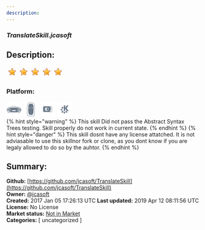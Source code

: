 ```yaml
---
description: 
---
```


### _TranslateSkill.jcasoft_  
## Description:  
  
![](../.gitbook/assets/star.png)![](../.gitbook/assets/star.png)![](../.gitbook/assets/star.png)![](../.gitbook/assets/star.png)![](../.gitbook/assets/star.png)  
  
### Platform:  
 ![Mark I](../.gitbook/assets/mark-1-icon.png)  ![Mark II](../.gitbook/assets/mark-2-icon.png)  ![Picroft](../.gitbook/assets/picroft-icon.png)  ![plasmoid](../.gitbook/assets/kde.png)   
{% hint style="warning" %}
This skill Did not pass the Abstract Syntax Trees testing. Skill properly do not work in current state.
{% endhint %}
{% hint style="danger" %}
This skill dosnt have any license attatched. It is not adviasable to use this skillnor fork or clone, as you dont know if you are legaly allowed to do so by the auhtor.
{% endhint %}
  
## Summary:  
**Github:** [https://github.com/jcasoft/TranslateSkill](https://github.com/jcasoft/TranslateSkill)  
**Owner:** [@jcasoft](https://github.com/jcasoft)  
**Created:** 2017 Jan 05 17:26:13 UTC  **Last updated:** 2019 Apr 12 08:11:56 UTC  
**License:** No License  
**Market status:** [Not in Market](https://market.mycroft.ai/skill/)  
**Categories:** [ uncategorized ]   
